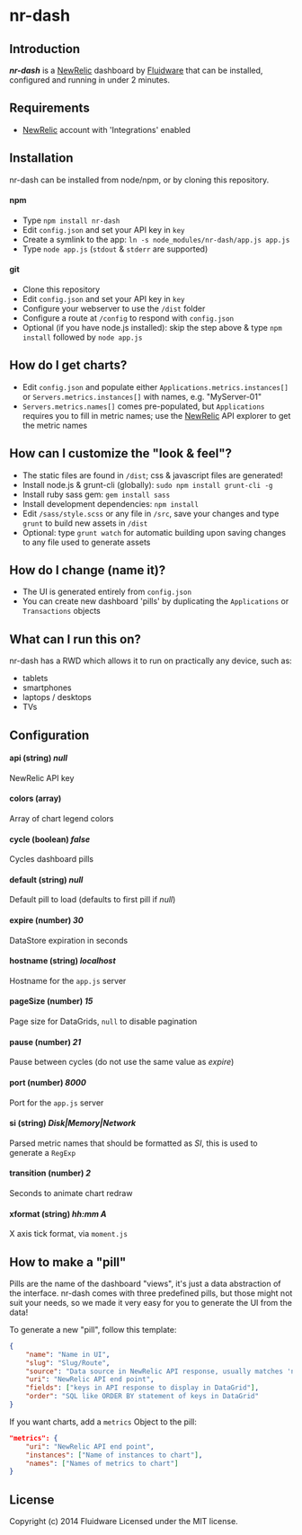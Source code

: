 # nr-dash

## Introduction
***nr-dash*** is a [NewRelic](http://newrelic.com) dashboard by [Fluidware](http://fluidware.com) that can be installed, configured and running in under 2 minutes.

## Requirements
- [NewRelic](http://newrelic.com) account with 'Integrations' enabled

## Installation
nr-dash can be installed from node/npm, or by cloning this repository.

#### npm
- Type `npm install nr-dash`
- Edit `config.json` and set your API key in `key`
- Create a symlink to the app: `ln -s node_modules/nr-dash/app.js app.js`
- Type `node app.js` (`stdout` & `stderr` are supported)

#### git
- Clone this repository
- Edit `config.json` and set your API key in `key`
- Configure your webserver to use the `/dist` folder
- Configure a route at `/config` to respond with `config.json`
- Optional (if you have node.js installed): skip the step above & type `npm install` followed by `node app.js`

## How do I get charts?
- Edit `config.json` and populate either `Applications.metrics.instances[]` or `Servers.metrics.instances[]` with names, e.g. "MyServer-01"
- `Servers.metrics.names[]` comes pre-populated, but `Applications` requires you to fill in metric names; use the [NewRelic](http://newrelic.com) API explorer to get the metric names

## How can I customize the "look & feel"?
- The static files are found in `/dist`; css & javascript files are generated!
- Install node.js & grunt-cli (globally): `sudo npm install grunt-cli -g`
- Install ruby sass gem: `gem install sass`
- Install development dependencies: `npm install`
- Edit `/sass/style.scss` or any file in `/src`, save your changes and type `grunt` to build new assets in `/dist`
- Optional: type `grunt watch` for automatic building upon saving changes to any file used to generate assets

## How do I change (name it)?
- The UI is generated entirely from `config.json`
- You can create new dashboard 'pills' by duplicating the `Applications` or `Transactions` objects

## What can I run this on?
nr-dash has a RWD which allows it to run on practically any device, such as:

- tablets
- smartphones
- laptops / desktops
- TVs

## Configuration

#### api (string) _null_
NewRelic API key

#### colors (array)
Array of chart legend colors

#### cycle (boolean) _false_
Cycles dashboard pills

#### default (string) _null_
Default pill to load (defaults to first pill if _null_)

#### expire (number) _30_
DataStore expiration in seconds

#### hostname (string) _localhost_
Hostname for the `app.js` server

#### pageSize (number) _15_
Page size for DataGrids, `null` to disable pagination

#### pause (number) _21_
Pause between cycles (do not use the same value as _expire_)

#### port (number) _8000_
Port for the `app.js` server

#### si (string) _Disk|Memory|Network_
Parsed metric names that should be formatted as _SI_, this is used to generate a `RegExp`

#### transition (number) _2_
Seconds to animate chart redraw

#### xformat (string) _hh:mm A_
X axis tick format, via `moment.js`

## How to make a "pill"
Pills are the name of the dashboard "views", it's just a data abstraction of the interface. nr-dash comes with three predefined pills, but those might not suit your needs, so
we made it very easy for you to generate the UI from the data!

To generate a new "pill", follow this template:

```json
{
	"name": "Name in UI",
	"slug": "Slug/Route",
	"source": "Data source in NewRelic API response, usually matches 'name'",
	"uri": "NewRelic API end point",
	"fields": ["keys in API response to display in DataGrid"],
	"order": "SQL like ORDER BY statement of keys in DataGrid"
}
```

If you want charts, add a `metrics` Object to the pill:

```json
"metrics": {
	"uri": "NewRelic API end point",
	"instances": ["Name of instances to chart"],
	"names": ["Names of metrics to chart"]
}
```

## License
Copyright (c) 2014 Fluidware
Licensed under the MIT license.
